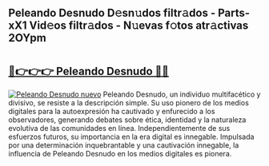 ## Peleando Desnudo D𝚎sn𝚞dos filtr𝚊dos - Parts-xX1 Vid𝚎os filtr𝚊dos - N𝚞evas f𝚘tos atr𝚊ctivas 2OYpm

# <h2><a href="http://mb21fp2.tromn.icu/?c=Peleando+Desnudo">🔗👉👉👉 Peleando Desnudo 🔗🔗</a></h2>

[![Peleando Desnudo nuevo](https://i.imgur.com/pEAQMta.gif)](http://mb21fp2.tromn.icu/?c=Peleando+Desnudo)
Peleando Desnudo, un individuo multifacético y divisivo, se resiste a la descripción simple. Su uso pionero de los medios digitales para la autoexpresión ha cautivado y enfurecido a los observadores, generando debates sobre ética, identidad y la naturaleza evolutiva de las comunidades en línea. Independientemente de sus esfuerzos futuros, su importancia en la era digital es innegable. Impulsada por una determinación inquebrantable y una cautivación innegable, la influencia de Peleando Desnudo en los medios digitales es pionera.
